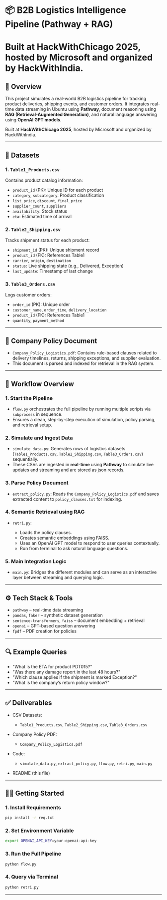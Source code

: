 
# 📦 B2B Logistics Intelligence Pipeline (Pathway + RAG)
# Built at **HackWithChicago 2025**, hosted by Microsoft and organized by HackWithIndia.
## 🧾 Overview

This project simulates a real-world B2B logistics pipeline for tracking product deliveries, shipping events, and customer orders. It integrates real-time data streaming in Ubuntu using **Pathway**, document reasoning using **RAG (Retrieval-Augmented Generation)**, and natural language answering using **OpenAI GPT models**.

Built at **HackWithChicago 2025**, hosted by Microsoft and organized by HackWithIndia.

---

## 📁 Datasets

### 1. `Table1_Products.csv`

Contains product catalog information:

* `product_id` (PK): Unique ID for each product
* `category`, `subcategory`: Product classification
* `list_price`, `discount`, `final_price`
* `supplier_count`, `suppliers`
* `availability`: Stock status
* `eta`: Estimated time of arrival

### 2. `Table2_Shipping.csv`

Tracks shipment status for each product:

* `shipment_id` (PK): Unique shipment record
* `product_id` (FK): References Table1
* `carrier`, `origin`, `destination`
* `status`: Live shipping state (e.g., Delivered, Exception)
* `last_update`: Timestamp of last change

### 3. `Table3_Orders.csv`

Logs customer orders:

* `order_id` (PK): Unique order
* `customer_name`, `order_time`, `delivery_location`
* `product_id` (FK): References Table1
* `quantity`, `payment_method`

---

## 🧠 Company Policy Document

* `Company_Policy_Logistics.pdf`: Contains rule-based clauses related to delivery timelines, returns, shipping exceptions, and supplier evaluation.
* This document is parsed and indexed for retrieval in the RAG system.

---

## 🔁 Workflow Overview

### 1. Start the Pipeline

* `flow.py` orchestrates the full pipeline by running multiple scripts via `subprocess` in sequence.
* Ensures a clean, step-by-step execution of simulation, policy parsing, and retrieval setup.

### 2. Simulate and Ingest Data

* `simulate_data.py`: Generates rows of logistics datasets (`Table1_Products.csv`, `Table2_Shipping.csv`, `Table3_Orders.csv`) sequentially.
* These CSVs are ingested in **real-time** using **Pathway** to simulate live updates and streaming and are stored as json records.

### 3. Parse Policy Document

* `extract_policy.py`: Reads the `Company_Policy_Logistics.pdf` and saves extracted content to `policy_clauses.txt` for indexing.

### 4. Semantic Retrieval using RAG

* `retri.py`:

  * Loads the policy clauses.
  * Creates semantic embeddings using FAISS.
  * Uses an OpenAI GPT model to respond to user queries contextually.
  * Run from terminal to ask natural language questions.

### 5. Main Integration Logic

* `main.py`: Bridges the different modules and can serve as an interactive layer between streaming and querying logic.

---

## ⚙️ Tech Stack & Tools

* `pathway` – real-time data streaming
* `pandas`, `faker` – synthetic dataset generation
* `sentence-transformers`, `faiss` – document embedding + retrieval
* `openai` – GPT-based question answering
* `fpdf` – PDF creation for policies

---

## 🔍 Example Queries

* "What is the ETA for product PDT015?"
* "Was there any damage report in the last 48 hours?"
* "Which clause applies if the shipment is marked Exception?"
* "What is the company’s return policy window?"

---

## ✅ Deliverables

* CSV Datasets:

  * `Table1_Products.csv`, `Table2_Shipping.csv`, `Table3_Orders.csv`
* Company Policy PDF:

  * `Company_Policy_Logistics.pdf`
* Code:

  * `simulate_data.py`, `extract_policy.py`, `flow.py`, `retri.py`, `main.py`
* README (this file)

---

## 🧑‍💻 Getting Started

### 1. Install Requirements

```bash
pip install -r req.txt
```

### 2. Set Environment Variable

```bash
export OPENAI_API_KEY=your-openai-api-key
```

### 3. Run the Full Pipeline

```bash
python flow.py
```

### 4. Query via Terminal

```bash
python retri.py
```

---


